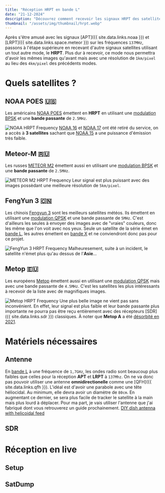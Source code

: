 ```yaml
---
title: "Réception HRPT en bande L"
date: "21-12-2024"
description: "Découvrez comment recevoir les signaux HRPT des satellites sur la bande L à 1,7GHz"
thumbnail: "/assets/img/thumbnail/hrpt.webp"
---
```

Après s'être amusé avec les signaux [APT]({{ site.data.links.noaa }}) et [LRPT]({{ site.data.links.space.meteor }}) sur les fréquences `137MHz`, passons à l'étape supérieure en recevant d'autre signaux satellites utilisant un tout autre mode, le **HRPT**.
Plus dur à recevoir, ce mode nous permettra d'avoir les mêmes images qu'avant mais avec une résolution de `1km/pixel` au lieu des `4km/pixel` des précédents modes.

# Quels satellites ?
## NOAA POES 🇺🇸
Les américains [NOAA POES](https://fr.wikipedia.org/wiki/NOAA_POES) émettent en **HRPT** en utilisant une [modulation BPSK](https://fr.wikipedia.org/wiki/Phase-shift_keying#:~:text=Binary%20phase%2Dshift%20keying%20(BPSK),-Exemple%20de%20diagramme&text=BPSK%20est%20la%20forme%20la,trompe%20sur%20le%20symbole%20reçu.) et une **bande passante** de `2.5MHz`.

![NOAA HRPT Frequency](../../../assets/img/pages/space/satellite/hrpt/hrpt1.svg)
[NOAA 16](https://en.wikipedia.org/wiki/NOAA-16) et [NOAA 17](https://en.wikipedia.org/wiki/NOAA-17) ont été retiré du service, on a accès à **3 satellites** sachant que [NOAA 15](https://en.wikipedia.org/wiki/NOAA-15) a une puissance d'émission très faible. 

## Meteor-M 🇷🇺
Les russes [METEOR M2](./meteor.html) émettent aussi en utilisant une [modulation BPSK](https://fr.wikipedia.org/wiki/Phase-shift_keying#:~:text=Binary%20phase%2Dshift%20keying%20(BPSK),-Exemple%20de%20diagramme&text=BPSK%20est%20la%20forme%20la,trompe%20sur%20le%20symbole%20reçu.) et une **bande passante** de `2.5MHz`. 

![METEOR M2 HRPT Frequency](../../../assets/img/pages/space/satellite/hrpt/hrpt2.svg)
Leur signal est plus puissant avec des images possèdant une meilleure résolution de `5km/pixel`.

## FengYun 3 🇨🇳
Les chinois [Fengyun 3](https://fr.wikipedia.org/wiki/Feng-Yun#La_série_des_satellites_héliosynchrones_Feng-Yun_3) sont les meilleurs satellites météos. Ils émettent en utilisant une [modulation QPSK](https://fr.wikipedia.org/wiki/Phase-shift_keying) et une bande passante de `5MHz`. C'est d'ailleurs les seules à envoyer des images avec de "vraies" couleurs, donc les même que l'on voit avec nos yeux.
Seule un satellite de la série émet en [bande L](https://fr.wikipedia.org/wiki/Bande_L_(radio)), les autres émettent en [bande X](https://fr.wikipedia.org/wiki/Bande_X) et ne conviendront donc pas pour ce projet.

![FengYun 3 HRPT Frequency](../../../assets/img/pages/space/satellite/hrpt/hrpt3.svg)
Malheuresement, suite à un incident, le satellite n'émet plus qu'au dessus de l'**Asie**...

## Metop 🇪🇺
Les européens [Metop](https://fr.wikipedia.org/wiki/MetOp) émettent aussi en utilisant une [modulation QPSK](https://fr.wikipedia.org/wiki/Phase-shift_keying) mais avec une bande passante de `4.5MHz`. 
C'est les satellites les plus intéressants à recevoir de la liste avec de magnifiques images.

![Metop HRPT Frequency](../../../assets/img/pages/space/satellite/hrpt/hrpt4.svg)
Une plus belle image ne vient pas sans inconvénient. En effet, leur signal est plus faible et leur bande passante plus importante ne pourra pas être reçu entièrement avec des récepteurs [SDR]({{ site.data.links.sdr }}) classiques.
À noter que **Metop A** a été [désorbité en 2021](https://www.eumetsat.int/fr/desorbitation-reussie-pour-le-premier-satellite-meteorologique-europeen-en-orbite-polaire).

# Matériels nécessaires
## Antenne
En [bande L](https://fr.wikipedia.org/wiki/Bande_L_(radio)) à une fréquence de `1,7GHz`, les ondes radio sont beaucoup plus faibles que celles pour la réception **APT** et **LRPT** à `137Mhz`. On ne va donc pas pouvoir utiliser une antenne **omnidirectionelle** comme une [QFH]({{ site.data.links.qfh }}).
L'idéal est d'avoir une parabole avec une tête héliocidal. Au minimum, elle devra avoir un diamètre de `80cm`. En augmentant ce dernier, se sera plus facile de tracker le satellite à la main mais plus lourd à déplacer.
Pour ma part, je vais utiliser l'antenne que j'ai fabriqué dont vous retrouverez un guide prochainement.
[DIY dish antenna with helicoidal feed]()

## SDR 


# Réception en live
## Setup 
## SatDump
